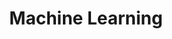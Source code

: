---
title: Machine Learning
name: Machine Learning
isSub: true
layout: category
parent: Ai Note
icon: <img width="50" height="50" src="https://img.icons8.com/ios/50/machine-learning.png" alt="machine-learning"/>
color: "#EDE8DB"
---